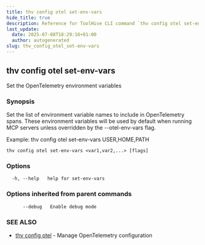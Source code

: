 ```yaml
---
title: thv config otel set-env-vars
hide_title: true
description: Reference for ToolHive CLI command `thv config otel set-env-vars`
last_update:
  date: 2025-07-08T18:29:16+01:00
  author: autogenerated
slug: thv_config_otel_set-env-vars
---
```


## thv config otel set-env-vars

Set the OpenTelemetry environment variables

### Synopsis

Set the list of environment variable names to include in OpenTelemetry spans.
These environment variables will be used by default when running MCP servers unless overridden by the --otel-env-vars flag.

Example:
  thv config otel set-env-vars USER,HOME,PATH

```
thv config otel set-env-vars <var1,var2,...> [flags]
```

### Options

```
  -h, --help   help for set-env-vars
```

### Options inherited from parent commands

```
      --debug   Enable debug mode
```

### SEE ALSO

* [thv config otel](thv_config_otel.md)	 - Manage OpenTelemetry configuration

